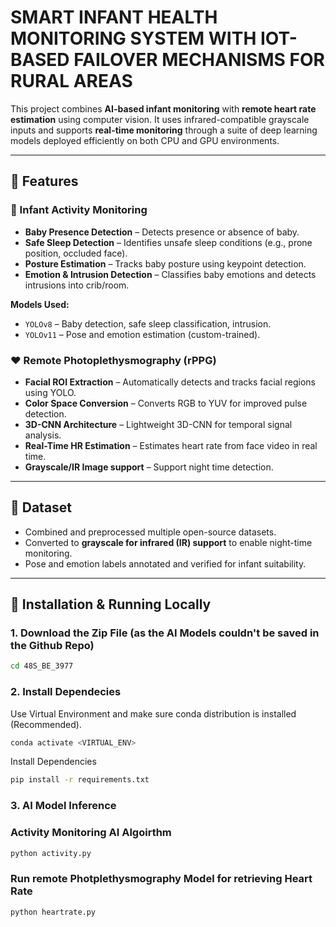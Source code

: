 # SMART INFANT HEALTH MONITORING SYSTEM WITH IOT-BASED FAILOVER MECHANISMS FOR RURAL AREAS


This project combines **AI-based infant monitoring** with **remote heart rate estimation** using computer vision. It uses infrared-compatible grayscale inputs and supports **real-time monitoring** through a suite of deep learning models deployed efficiently on both CPU and GPU environments.

---

## 🧠 Features

### 🍼 Infant Activity Monitoring
- **Baby Presence Detection** – Detects presence or absence of baby.
- **Safe Sleep Detection** – Identifies unsafe sleep conditions (e.g., prone position, occluded face).
- **Posture Estimation** – Tracks baby posture using keypoint detection.
- **Emotion & Intrusion Detection** – Classifies baby emotions and detects intrusions into crib/room.

**Models Used:**
- `YOLOv8` – Baby detection, safe sleep classification, intrusion.
- `YOLOv11` – Pose and emotion estimation (custom-trained).

### ❤️ Remote Photoplethysmography (rPPG)
- **Facial ROI Extraction** – Automatically detects and tracks facial regions using YOLO.
- **Color Space Conversion** – Converts RGB to YUV for improved pulse detection.
- **3D-CNN Architecture** – Lightweight 3D-CNN for temporal signal analysis.
- **Real-Time HR Estimation** – Estimates heart rate from face video in real time.
- **Grayscale/IR Image support** – Support night time detection.

---

## 📂 Dataset

- Combined and preprocessed multiple open-source datasets.
- Converted to **grayscale for infrared (IR) support** to enable night-time monitoring.
- Pose and emotion labels annotated and verified for infant suitability.

---

## 🚀 Installation & Running Locally

### 1. Download the Zip File (as the AI Models couldn't be saved in the Github Repo)

```bash
cd 48S_BE_3977
```
### 2. Install Dependecies
Use Virtual Environment and make sure conda distribution is installed (Recommended).
```bash
conda activate <VIRTUAL_ENV>
```
Install Dependencies
```bash
pip install -r requirements.txt
```
### 3. AI Model Inference
### Activity Monitoring AI Algoirthm

```bash
python activity.py
```
### Run remote Photplethysmography Model for retrieving Heart Rate

```bash
python heartrate.py
```
